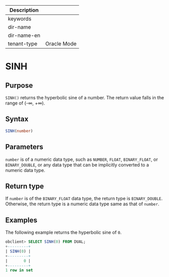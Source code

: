 | Description   |                 |
|---------------|-----------------|
| keywords      |                 |
| dir-name      |                 |
| dir-name-en   |                 |
| tenant-type   | Oracle Mode     |

# SINH

## Purpose

`SINH()` returns the hyperbolic sine of a number. The return value falls in the range of (-∞, +∞).

## Syntax

```sql
SINH(number)
```

## Parameters

`number` is of a numeric data type, such as `NUMBER`, `FLOAT`, `BINARY_FLOAT`, or `BINARY_DOUBLE`, or any data type that can be implicitly converted to a numeric data type.

## Return type

If `number` is of the `BINARY_FLOAT` data type, the return type is `BINARY_DOUBLE`. Otherwise, the return type is a numeric data type same as that of `number`.

## Examples

The following example returns the hyperbolic sine of `0`.

```sql
obclient> SELECT SINH(0) FROM DUAL;
+---------+
| SINH(0) |
+---------+
|       0 |
+---------+
1 row in set
```
